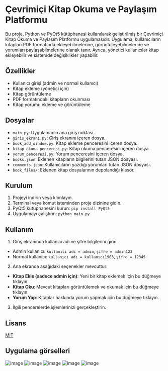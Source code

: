 # Çevrimiçi Kitap Okuma ve Paylaşım Platformu

Bu proje, Python ve PyQt5 kütüphanesi kullanılarak geliştirilmiş bir Çevrimiçi Kitap Okuma ve Paylaşım Platformu uygulamasıdır. Uygulama, kullanıcıların kitapları PDF formatında ekleyebilmelerine, görüntüleyebilmelerine ve yorumları paylaşabilmelerine olanak tanır. Ayrıca, yönetici kullanıcılar kitap ekleyebilir ve sistemde değişiklikler yapabilir.

## Özellikler

- Kullanıcı girişi (admin ve normal kullanıcı)
- Kitap ekleme (yönetici için)
- Kitap görüntüleme
- PDF formatındaki kitapların okunması
- Kitap yorumu ekleme ve görüntüleme

## Dosyalar

- `main.py`: Uygulamanın ana giriş noktası.
- `giris_ekranı.py`: Giriş ekranını içeren dosya.
- `book_add_window.py`: Kitap ekleme penceresini içeren dosya.
- `kitap_okuma_penceresi.py`: Kitap okuma penceresini içeren dosya.
- `yorum_penceresi.py`: Yorum penceresini içeren dosya.
- `books.json`: Eklenen kitapların bilgilerini tutan JSON dosyası.
- `comments.json`: Kullanıcıların yazdığı yorumları tutan JSON dosyası.
- `book_files/`: Eklenen kitap dosyalarının depolandığı klasör.

## Kurulum

1. Projeyi indirin veya klonlayın.
2. Terminal veya komut isteminden proje dizinine gidin.
3. PyQt5 kütüphanesini kurun: `pip install PyQt5`
4. Uygulamayı çalıştırın: `python main.py`

## Kullanım

1. Giriş ekranında kullanıcı adı ve şifre bilgilerini girin.
  - Admin kullanıcı: `kullanıcı adı = admin`, `şifre = admin123`
  - Normal kullanıcı: `kullanıcı adı = kullanıcı1903`, `şifre = 12345`
2. Ana ekranda aşağıdaki seçenekler mevcuttur:
  - **Kitap Ekle (sadece admin için)**: Yeni bir kitap eklemek için bu düğmeye tıklayın.
  - **Kitap Oku**: Mevcut kitapları görüntülemek ve okumak için bu düğmeye tıklayın.
  - **Yorum Yap**: Kitaplar hakkında yorum yapmak için bu düğmeye tıklayın.
3. İlgili pencerelerde işlemlerinizi gerçekleştirin.

## Lisans

[MIT](https://choosealicense.com/licenses/mit/)

## Uygulama görselleri

![image](https://github.com/Omercoskun77/PyQt-Projeleri/assets/167522812/6208508b-46d0-431e-8469-649b090ee38b)
![image](https://github.com/Omercoskun77/PyQt-Projeleri/assets/167522812/c89e93ae-8f6e-4f0c-b0a0-e69346dc5a33)
![image](https://github.com/Omercoskun77/PyQt-Projeleri/assets/167522812/80b0e20a-1758-4296-b582-12194d65f437)
![image](https://github.com/Omercoskun77/PyQt-Projeleri/assets/167522812/8a7d0956-d74e-477b-bade-f8855a92b382)
![image](https://github.com/Omercoskun77/PyQt-Projeleri/assets/167522812/0372853b-5bf7-49dc-b724-2e994a1fb17f)




